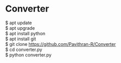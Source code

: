 # Converter
$ apt update<br>
$ apt upgrade<br>
$ apt install python<br>
$ apt install git<br>
$ git clone https://github.com/Pavithran-R/Converter<br>
$ cd converter.py<br>
$ python converter.py
